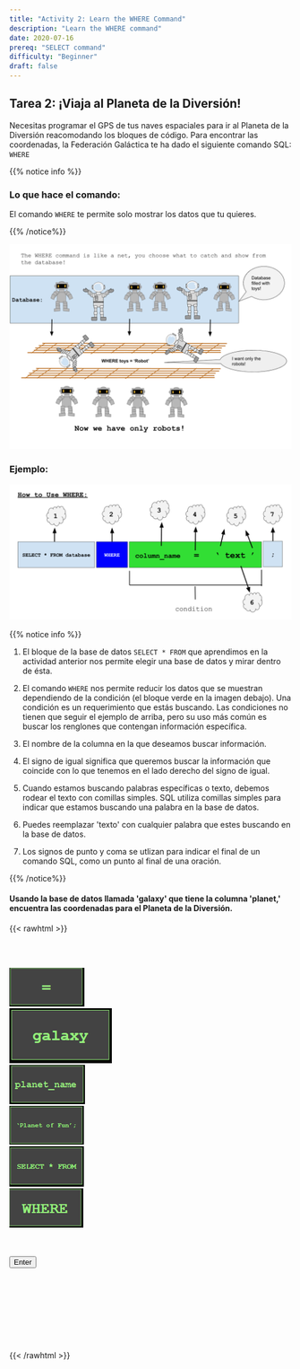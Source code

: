 ```yaml
---
title: "Activity 2: Learn the WHERE Command"
description: "Learn the WHERE command"
date: 2020-07-16
prereq: "SELECT command"
difficulty: "Beginner"
draft: false
---
```

<!-- Links for javascript and CSS needed for drop down logic -->
<link rel="stylesheet" href="../default/_default.css" type="text/css"></link>
<link rel="stylesheet" href="../default/_type.css" type="text/css"></link>
<link rel="stylesheet" href="_activity2.css" type="text/css"></link>

<script type="text/javascript" src="../default/alasql.js"></script>
<script type="text/javascript" src="../default/db.js"></script>
<script type="text/javascript" src="../default/_default.js"></script>
<script type="text/javascript" src="../default/_type.js"></script>
<script type="text/javascript" src="_activity2.js"></script>


## Tarea 2: ¡Viaja al Planeta de la Diversión!

Necesitas programar el GPS de tus naves espaciales para ir al Planeta de la Diversión reacomodando los bloques de código. Para encontrar las coordenadas, la Federación Galáctica te ha dado el siguiente comando SQL: `WHERE`

{{% notice info %}}
### Lo que hace el comando: 
El comando `WHERE` te permite solo mostrar los datos que tu quieres. 

{{% /notice%}}

![Explain](assets/Where_Explain.png)

### Ejemplo:

![Ex](assets/Where_Ex.png)

{{% notice info %}}
1. El bloque de la base de datos `SELECT * FROM` que aprendimos en la actividad anterior nos permite elegir una base de datos y mirar dentro de ésta. 

2. El comando `WHERE` nos permite reducir los datos que se muestran dependiendo de la condición (el bloque verde en la imagen debajo). Una condición es un requerimiento que estás buscando. Las condiciones no tienen que seguir el ejemplo de arriba, pero su uso más común es buscar los renglones que contengan información específica.

3. El nombre de la columna en la que deseamos buscar información. 
 
4. El signo de igual significa que queremos buscar la información que coincide con lo que tenemos en el lado derecho del signo de igual. 

5. Cuando estamos buscando palabras específicas o texto, debemos rodear el texto con comillas simples. SQL utiliza comillas simples para indicar que estamos buscando una palabra en la base de datos.

6. Puedes reemplazar 'texto' con cualquier palabra que estes buscando en la base de datos. 

7. Los signos de punto y coma se utlizan para indicar el final de un comando SQL, como un punto al final de una oración. 

{{% /notice%}}

#### Usando la base de datos llamada 'galaxy' que tiene la columna 'planet,' encuentra las coordenadas para el Planeta de la Diversión. 

<!-- rearrange code blocks on terminal to get coordinate block -->

{{< rawhtml >}}

<div class="content_scaler">
<div class="terminal_div" id="terminal_div">

<!-- Rectangles to Receive blocks -->
<div id="div7" class="dropClass" ondrop="drop(event)" ondragover="allowDrop(event)";> </div>
<div id="div8" class="dropClass" ondrop="drop(event)" ondragover="allowDrop(event)";> </div>
<div id="div9" class="dropClass" ondrop="drop(event)" ondragover="allowDrop(event)";> </div>
<div id="div10" class="dropClass" ondrop="drop(event)" ondragover="allowDrop(event)";> </div>
<div id="div11" class="dropClass" ondrop="drop(event)" ondragover="allowDrop(event)";> </div>
<div id="div12" class="dropClass" ondrop="drop(event)" ondragover="allowDrop(event)";> </div>

<div style="clear: both;"></div>

<br><br>

<div id="div1" class ="codeBlocks" ondrop="drop(event)" ondragover="allowDrop(event)">
  <img class="img" id="answer5" src="assets/Equal.PNG" draggable="true" ondragstart="drag(event)" id="drag1">
</div>

<div id="div2" class="codeBlocks" ondrop="drop(event)" ondragover="allowDrop(event)">
  <img class="img" img id="answer2" src="assets/galaxy_block.png" draggable="true" ondragstart="drag(event)" id="drag2">
</div>

<div id="div3" class="codeBlocks" ondrop="drop(event)" ondragover="allowDrop(event)">
  <img class="img" img id="answer4" src="assets/Planet_Name_Block.png" draggable="true" ondragstart="drag(event)" id="drag3">
</div>

<div id="div4" class="codeBlocks" ondrop="drop(event)" ondragover="allowDrop(event)">
  <img class="img" img id="answer6" src="assets/Planet_Fun_Block.PNG" draggable="true" ondragstart="drag(event)" id="drag4">
</div>

<div style="clear: both;"></div>

<div id="buffer" class="codeBlocks" style="border: none;"></div>

<div id="div5" class="codeBlocks" ondrop="drop(event)" ondragover="allowDrop(event)">
  <img class="img" img id="answer1" src="assets/Select_From_Block.PNG" draggable="true" ondragstart="drag(event)" id="drag5">
</div>

<div id="div6" class="codeBlocks" ondrop="drop(event)" ondragover="allowDrop(event)">
  <img class="img" img id="answer3" src="assets/Where_Block.PNG" draggable="true" ondragstart="drag(event)" id="drag5">
</div>

<div style="clear: both;"></div>
<br><br>

<!-- Press Enter and if correct, unhide coordinate block -->
<button class="button button1" onclick="check()"> Enter </button>
</div> <!-- terminal_div -->
</div> <!-- content_scaler -->

<table id="planet" style="visibility:hidden">
  <tr>
  </tr>
  <script>displaytable("galaxy where planet = 'Planet of Fun'", "planet");</script>
</table>

<div id="text" style="visibility:hidden">
<h3> Ahora que sabes donde esta el Planeta de la Diversión, podemos encontrar mas información sobre este e ignorar a otros planetas. ¡Vamos al Planeta de la Diversión! </h3>
</div>

<img src="" id="gps">

<!-- Tells User to continue mission -->
<div class="resume_plot" id="resume_plot" style="visibility:hidden">
  <div class="alert">
    <span id="check">&#10003;</span>
    ¡Has completado la tarea!¡Continua a la siguiente misión!
  </div>
</div>
{{< /rawhtml >}}
